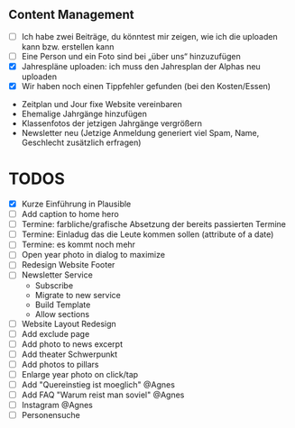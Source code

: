 Content Management
---

  -[ ] Ich habe zwei Beiträge, du könntest mir zeigen, wie ich die uploaden kann bzw. erstellen kann
  -[ ] Eine Person und ein Foto sind bei „über uns“ hinzuzufügen
  - [x] Jahrespläne uploaden: ich muss den Jahresplan der Alphas neu uploaden
  - [x] Wir haben noch einen Tippfehler gefunden (bei den Kosten/Essen)
  - Zeitplan und Jour fixe Website vereinbaren
  - Ehemalige Jahrgänge hinzufügen
  - Klassenfotos der jetzigen Jahrgänge vergrößern
  - Newsletter neu (Jetzige Anmeldung generiert viel Spam, Name, Geschlecht zusätzlich erfragen)


# TODOS

- [x] Kurze Einführung in Plausible
- [ ] Add caption to home hero
- [ ] Termine: farbliche/grafische Absetzung der bereits passierten Termine
- [ ] Termine: Einladug das die Leute kommen sollen (attribute of a date)
- [ ] Termine: es kommt noch mehr
- [ ] Open year photo in dialog to maximize
- [ ] Redesign Website Footer
- [ ] Newsletter Service
  * Subscribe
  * Migrate to new service
  * Build Template
  * Allow sections
- [ ] Website Layout Redesign
- [ ] Add exclude page
- [ ] Add photo to news excerpt
- [ ] Add theater Schwerpunkt
- [ ] Add photos to pillars
- [ ] Enlarge year photo on click/tap
- [ ] Add "Quereinstieg ist moeglich" @Agnes
- [ ] Add FAQ "Warum reist man soviel" @Agnes
- [ ] Instagram @Agnes
- [ ] Personensuche
